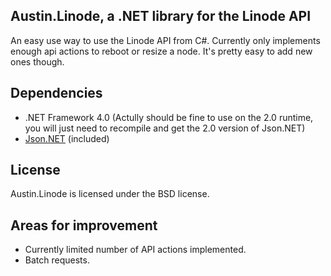 Austin.Linode, a .NET library for the Linode API
-----------------------------------------------------------------

An easy use way to use the Linode API from C#.  Currently only implements enough
api actions to reboot or resize a node.  It's pretty easy to add new ones though.

Dependencies
------------

 - .NET Framework 4.0 (Actully should be fine to use on the 2.0 runtime, you will just need to recompile and get the 2.0 version of Json.NET)
 - [Json.NET](http://json.codeplex.com/) (included)


License
-------

Austin.Linode is licensed under the BSD license.


Areas for improvement
---------------------

 - Currently limited number of API actions implemented.
 - Batch requests.
